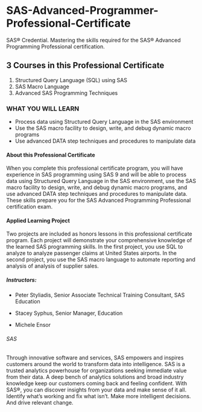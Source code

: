# SAS-Advanced-Programmer-Professional-Certificate
SAS® Credential. Mastering the skills required for the SAS® Advanced Programming Professional certification.

## 3 Courses in this Professional Certificate
  1. Structured Query Language (SQL) using SAS
  2. SAS Macro Language
  3. Advanced SAS Programming Techniques




### WHAT YOU WILL LEARN
* Process data using Structured Query Language in the SAS environment    
* Use the SAS macro facility to design, write, and debug dynamic macro programs  
* Use advanced DATA step techniques and procedures to manipulate data    


#### About this Professional Certificate
When you complete this professional certificate program, you will have experience in SAS programming using SAS 9 and will be able to process data using Structured Query Language in the SAS environment, use the SAS macro facility to design, write, and debug dynamic macro programs, and use advanced DATA step techniques and procedures to manipulate data.  These skills prepare you for the SAS Advanced Programming Professional certification exam.  

#### Applied Learning Project
Two projects are included as honors lessons in this professional certificate program. Each project will demonstrate your comprehensive knowledge of the learned SAS programming skills. In the first project, you use SQL to analyze to analyze passenger claims at United States airports. In the second project, you use the SAS macro language to automate reporting and analysis of analysis of supplier sales.

##### Instructors:
* Peter Styliadis, Senior Associate Technical Training Consultant, SAS Education

* Stacey Syphus, Senior Manager, Education

* Michele Ensor

###### SAS
Through innovative software and services, SAS empowers and inspires customers around the world to transform data into intelligence. SAS is a trusted analytics powerhouse for organizations seeking immediate value from their data. A deep bench of analytics solutions and broad industry knowledge keep our customers coming back and feeling confident. With SAS®, you can discover insights from your data and make sense of it all. Identify what’s working and fix what isn’t. Make more intelligent decisions. And drive relevant change.

